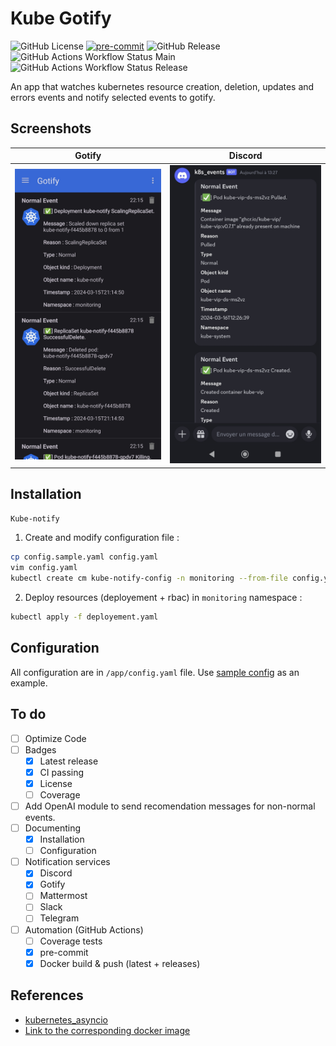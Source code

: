 # Kube Gotify

![GitHub License](https://img.shields.io/github/license/LawiK974/kube-notify)
[![pre-commit](https://img.shields.io/badge/pre--commit-enabled-brightgreen?logo=pre-commit)](https://github.com/pre-commit/pre-commit)
![GitHub Release](https://img.shields.io/github/v/release/LawiK974/kube-notify?display_name=release&link=https%3A%2F%2Fgithub.com%2FLawiK974%2Fkube-notify%2Freleases%2Flatest)
![GitHub Actions Workflow Status Main](https://img.shields.io/github/actions/workflow/status/LawiK974/kube-notify/github-actions-docker.yml?branch=main&label=Build%26Push%20Main)
![GitHub Actions Workflow Status Release](https://img.shields.io/github/actions/workflow/status/LawiK974/kube-notify/github-actions-docker-tags.yml?label=Build%26Push%20Release)


An app that watches kubernetes resource creation, deletion, updates and errors events and notify selected events to gotify.

## Screenshots

| Gotify | Discord |
|--------|---------|
| ![](./images/gotify.jpg)  | ![](./images/discord.jpg) |

## Installation

`Kube-notify`

1. Create and modify configuration file :

```sh
cp config.sample.yaml config.yaml
vim config.yaml
kubectl create cm kube-notify-config -n monitoring --from-file config.yaml
```

2. Deploy resources (deployement + rbac) in `monitoring` namespace :

```sh
kubectl apply -f deployement.yaml
```

## Configuration

All configuration are in `/app/config.yaml` file.
Use [sample config](./config.sample.yaml) as an example.

## To do

- [ ] Optimize Code
- [ ] Badges
  - [x] Latest release
  - [x] CI passing
  - [x] License
  - [ ] Coverage
- [ ] Add OpenAI module to send recomendation messages for non-normal events.
- [ ] Documenting
  - [x] Installation
  - [ ] Configuration
- [ ] Notification services
  - [x] Discord
  - [x] Gotify
  - [ ] Mattermost
  - [ ] Slack
  - [ ] Telegram
- [ ] Automation (GitHub Actions)
  - [ ] Coverage tests
  - [x] pre-commit
  - [x] Docker build & push (latest + releases)

## References

- [kubernetes_asyncio](https://github.com/tomplus/kubernetes_asyncio)
- [Link to the corresponding docker image](https://hub.docker.com/r/wikle/kube-notify)
